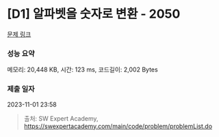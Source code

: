 # [D1] 알파벳을 숫자로 변환 - 2050 

[문제 링크](https://swexpertacademy.com/main/code/problem/problemDetail.do?contestProbId=AV5QLGxKAzQDFAUq) 

### 성능 요약

메모리: 20,448 KB, 시간: 123 ms, 코드길이: 2,002 Bytes

### 제출 일자

2023-11-01 23:58



> 출처: SW Expert Academy, https://swexpertacademy.com/main/code/problem/problemList.do